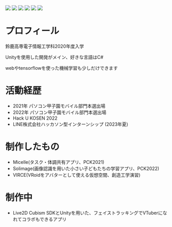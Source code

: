 <div display=flex>
  <img src="https://img.shields.io/badge/-Typescript-007ACC.svg?logo=typescript&style=plastic">
  <img src="https://img.shields.io/badge/-Python-3776AB.svg?logo=python&style=plastic">
  <img src="https://img.shields.io/badge/-Next.js-000000.svg?logo=next.js&style=plastic">
  <img src="https://img.shields.io/badge/-Ubuntu-E95420.svg?logo=ubuntu&style=plastic">
  <img src="https://img.shields.io/badge/-Apache-D22128.svg?logo=apache&style=plastic">
  <img src="https://img.shields.io/badge/-Unity-000000.svg?logo=unity&style=plastic">
  
</div>

# プロフィール
鈴鹿高専電子情報工学科2020年度入学

Unityを使用した開発がメイン、好きな言語はC#

webやtensorflowを使った機械学習も少しだけできます

# 活動経歴
- 2021年 パソコン甲子園モバイル部門本選出場
- 2022年 パソコン甲子園モバイル部門本選出場
- Hack U KOSEN 2022
- LINE株式会社ハッカソン型インターンシップ (2023年夏)

# 制作したもの
- Micelle(タスク・体調共有アプリ、PCK2021)
- Solimage(画像認識を用いた小さい子どもたちの学習アプリ、PCK2022)
- VIRCE(VRoidをアバターとして使える仮想空間、創造工学演習)

# 制作中
- Live2D Cubism SDKとUnityを用いた、フェイストラッキングでVTuberになれてコラボもできるアプリ
